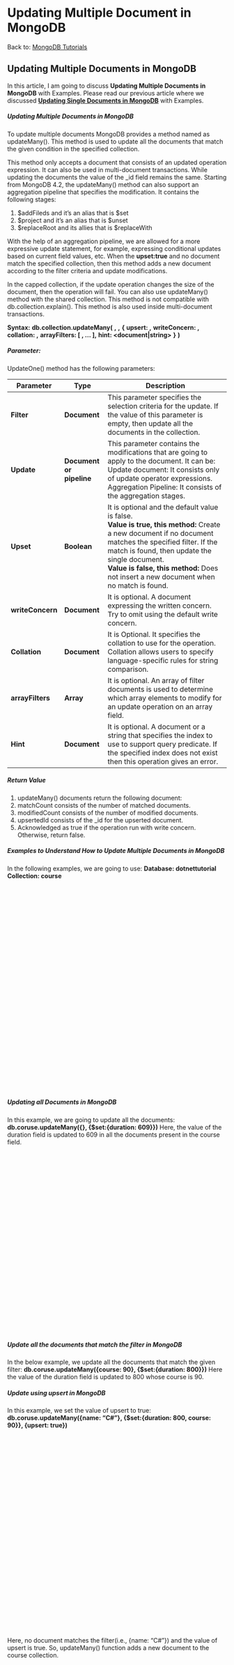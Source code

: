 # Updating Multiple Document in MongoDB

Back to: [MongoDB Tutorials](https://dotnettutorials.net/course/mongodb-tutorials/)

## **Updating Multiple Documents in MongoDB**

In this article, I am going to discuss **Updating Multiple Documents in MongoDB** with Examples. Please read our previous article where we discussed [**Updating Single Documents in MongoDB**](https://dotnettutorials.net/lesson/updating-single-document-in-mongodb/) with Examples.

##### **Updating Multiple Documents in MongoDB**

To update multiple documents MongoDB provides a method named as updateMany(). This method is used to update all the documents that match the given condition in the specified collection.

This method only accepts a document that consists of an updated operation expression. It can also be used in multi-document transactions. While updating the documents the value of the \_id field remains the same. Starting from MongoDB 4.2, the updateMany() method can also support an aggregation pipeline that specifies the modification. It contains the following stages:

1. $addFileds and it’s an alias that is $set
2. $project and it’s an alias that is $unset
3. $replaceRoot and its allies that is $replaceWith

With the help of an aggregation pipeline, we are allowed for a more expressive update statement, for example, expressing conditional updates based on current field values, etc. When the **upset:true** and no document match the specified collection, then this method adds a new document according to the filter criteria and update modifications.

In the capped collection, if the update operation changes the size of the document, then the operation will fail. You can also use updateMany() method with the shared collection. This method is not compatible with db.collection.explain(). This method is also used inside multi-document transactions.

**Syntax:**
**db.collection.updateMany(**
   **<filter>,**
   **<update>,**
   **{**
      **upsert: <boolean>,**
      **writeConcern: <document>,**
      **collation: <document>,**
      **arrayFilters: [ <filterdocument1>, <filterdocument2>… ],**
      **hint: <document|string>**
   **}**
**)**

##### **Parameter:**

UpdateOne() method has the following parameters:

| **Parameter** | **Type** | **Description** |
| --- | --- | --- |
| **Filter** | **Document** | This parameter specifies the selection criteria for the update. If the value of this parameter is empty, then update all the documents in the collection. |
| **Update** | **Document or**<br>**pipeline** | This parameter contains the modifications that are going to apply to the document. It can be:<br>Update document: It consists only of update operator expressions.<br>Aggregation Pipeline: It consists of the aggregation stages. |
| **Upset** | **Boolean** | It is optional and the default value is false.<br>**Value is true, this method:** Create a new document if no document matches the specified filter. If the match is found, then update the single document.<br>**Value is false, this method:** Does not insert a new document when no match is found. |
| **writeConcern** | **Document** | It is optional. A document expressing the written concern. Try to omit using the default write concern. |
| **Collation** | **Document** | It is Optional. It specifies the collation to use for the operation. Collation allows users to specify language-specific rules for string comparison. |
| **arrayFilters** | **Array** | It is optional. An array of filter documents is used to determine which array elements to modify for an update operation on an array field. |
| **Hint** | **Document** | It is optional. A document or a string that specifies the index to use to support query predicate. If the specified index does not exist then this operation gives an error. |

##### **Return Value**

1. updateMany() documents return the following document:
2. matchCount consists of the number of matched documents.
3. modifiedCount consists of the number of modified documents.
4. upsertedId consists of the \_id for the upserted document.
5. Acknowledged as true if the operation run with write concern. Otherwise, return false.

##### **Examples to Understand How to Update Multiple Documents in MongoDB**

In the following examples, we are going to use:
**Database: dotnettutorial**
**Collection: course**

![Examples to Understand How to Update Multiple Documents in MongoDB](data:image/svg+xml,%3Csvg%20xmlns=%22http://www.w3.org/2000/svg%22%20width=%22518%22%20height=%22482%22%3E%3C/svg%3E "Examples to Understand How to Update Multiple Documents in MongoDB")

##### **Updating all Documents in MongoDB**

In this example, we are going to update all the documents:
**db.coruse.updateMany({}, {$set:{duration: 609}})**
Here, the value of the duration field is updated to 609 in all the documents present in the course field.

![Updating all Documents in MongoDB](data:image/svg+xml,%3Csvg%20xmlns=%22http://www.w3.org/2000/svg%22%20width=%22621%22%20height=%22511%22%3E%3C/svg%3E "Updating all Documents in MongoDB")

##### **Update all the documents that match the filter in MongoDB**

In the below example, we update all the documents that match the given filter:
**db.coruse.updateMany({course: 90}, {$set:{duration: 800}})**
Here the value of the duration field is updated to 800 whose course is 90.

##### **Update using upsert in MongoDB**

In this example, we set the value of upsert to true:
**db.coruse.updateMany({name: “C#”}, {$set:{duration: 800, course: 90}}, {upsert: true})**

![Update using upsert in MongoDB](data:image/svg+xml,%3Csvg%20xmlns=%22http://www.w3.org/2000/svg%22%20width=%22593%22%20height=%22528%22%3E%3C/svg%3E "Update using upsert in MongoDB")

Here, no document matches the filter(i.e., {name: “C#”}) and the value of upsert is true. So, updateMany() function adds a new document to the course collection.

![Updating Multiple Documents in MongoDB with Examples](data:image/svg+xml,%3Csvg%20xmlns=%22http://www.w3.org/2000/svg%22%20width=%22568%22%20height=%22643%22%3E%3C/svg%3E "Updating Multiple Documents in MongoDB with Examples")

In the next article, I am going to discuss Updating Multiple Documents in MongoDB with Examples. Here, in this article, I try to explain **Updating Multiple Documents in MongoDB** with Examples. I hope you enjoy this Updating Multiple Documents in MongoDB with Examples article.

[![dotnettutorials 1280x720](data:image/svg+xml,%3Csvg%20xmlns=%22http://www.w3.org/2000/svg%22%20width=%221280%22%20height=%22720%22%3E%3C/svg%3E)](https://dotnettutorials.net/pranaya-rout/)

[Dot Net Tutorials](https://dotnettutorials.net/pranaya-rout/)

**About the Author: Pranaya Rout**

Pranaya Rout has published more than 3,000 articles in his 11-year career. Pranaya Rout has very good experience with Microsoft Technologies, Including C#, VB, ASP.NET MVC, ASP.NET Web API, EF, EF Core, ADO.NET, LINQ, SQL Server, MYSQL, Oracle, ASP.NET Core, Cloud Computing, Microservices, Design Patterns and still learning new technologies.

https://www.facebook.com/tutorialsdotnet/http://www.linkedin.com/in/pranaya-routhttps://twitter.com/RoutPranayahttps://www.youtube.com/channel/UCQJ7pn6rSv8ivubXkGqwvEAhttps://wa.me/917021801173https://t.me/dotnettutorials

[Previous Lesson
Updating Single Document in MongoDB
Lesson 13 within section MongoDB - Basics.](https://dotnettutorials.net/lesson/updating-single-document-in-mongodb/)

[Next Lesson
MongoDB Greater Than ($gt) Operator
Lesson 15 within section MongoDB - Basics.](https://dotnettutorials.net/lesson/mongodb-greater-than-operator/)

### Leave a Reply [Cancel reply](/lesson/updating-multiple-document-in-mongodb/#respond)

Your email address will not be published. Required fields are marked \*

Comment \* 

Name\*

Email\*

Website

---